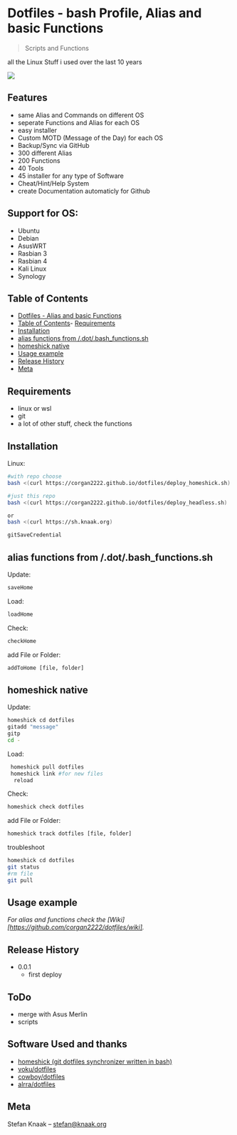 
# Dotfiles - bash Profile, Alias and basic Functions

> Scripts and Functions

all the Linux Stuff i used over the last 10 years

![](https://corgan2222.github.io/dotfiles/checkout.jpg)

## Features

- same Alias and Commands on different OS
- seperate Functions and Alias for each OS
- easy installer
- Custom MOTD (Message of the Day) for each OS
- Backup/Sync via GitHub
- 300 different Alias 
- 200 Functions
- 40 Tools
- 45 installer for any type of Software
- Cheat/Hint/Help System
- create Documentation automaticly for Github

## Support for OS:

- Ubuntu
- Debian
- AsusWRT
- Rasbian 3
- Rasbian 4
- Kali Linux
- Synology 

## Table of Contents

- [Dotfiles - Alias and basic Functions](#dotfiles---alias-and-basic-functions)
- [Table of Contents](#table-of-contents)- [Requirements](#requirements)
- [Installation](#installation)
- [alias functions from /.dot/.bash_functions.sh](#alias-functions-from-dotbash_functionssh)
- [homeshick native](#homeshick-native)
- [Usage example](#usage-example)
- [Release History](#release-history)
- [Meta](#meta)

## Requirements

- linux or wsl
- git
- a lot of other stuff, check the functions

## Installation

Linux:

```sh
#with repo choose
bash <(curl https://corgan2222.github.io/dotfiles/deploy_homeshick.sh)

#just this repo
bash <(curl https://corgan2222.github.io/dotfiles/deploy_headless.sh)

or
bash <(curl https://sh.knaak.org)

gitSaveCredential
```

## alias functions from /.dot/.bash_functions.sh

Update:

```sh
saveHome
```

Load:

```sh
loadHome
```

Check:

```sh
checkHome
```

add File or Folder:

```sh
addToHome [file, folder]
```

## homeshick native

Update:

```sh
homeshick cd dotfiles
gitadd "message"
gitp
cd -
```

Load:

```sh
 homeshick pull dotfiles
 homeshick link #for new files
  reload
```

Check:

```sh
homeshick check dotfiles
```

add File or Folder:

```sh
homeshick track dotfiles [file, folder]
```

troubleshoot
```sh
homeshick cd dotfiles
git status
#rm file
git pull
```

## Usage example

_For alias and functions check the [Wiki][https://github.com/corgan2222/dotfiles/wiki]._

## Release History

- 0.0.1
  - first deploy

## ToDo

- merge with Asus Merlin
- scripts

## Software Used and thanks

- [homeshick (git dotfiles synchronizer written in bash)](https://github.com/andsens/homeshick)
- [voku/dotfiles](https://github.com/voku/dotfiles)
- [cowboy/dotfiles](https://github.com/cowboy/dotfiles)
- [alrra/dotfiles](https://github.com/alrra/dotfiles)

## Meta

Stefan Knaak – stefan@knaak.org

